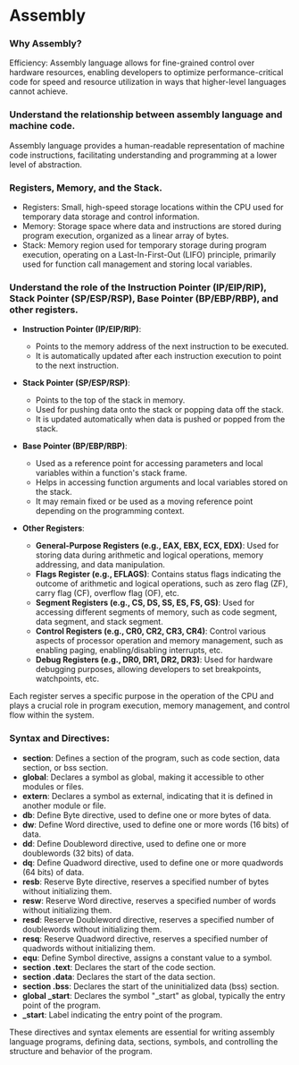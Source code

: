 # Assembly

### Why Assembly?
Efficiency: Assembly language allows for fine-grained control over hardware resources, enabling developers to optimize performance-critical code for speed and resource utilization in ways that higher-level languages cannot achieve.

### Understand the relationship between assembly language and machine code.
Assembly language provides a human-readable representation of machine code instructions, facilitating understanding and programming at a lower level of abstraction.

### Registers, Memory, and the Stack.
- Registers: Small, high-speed storage locations within the CPU used for temporary data storage and control information.
- Memory: Storage space where data and instructions are stored during program execution, organized as a linear array of bytes.
- Stack: Memory region used for temporary storage during program execution, operating on a Last-In-First-Out (LIFO) principle, primarily used for function call management and storing local variables.

### Understand the role of the Instruction Pointer (IP/EIP/RIP), Stack Pointer (SP/ESP/RSP), Base Pointer (BP/EBP/RBP), and other registers.
- **Instruction Pointer (IP/EIP/RIP)**: 
  - Points to the memory address of the next instruction to be executed.
  - It is automatically updated after each instruction execution to point to the next instruction.

- **Stack Pointer (SP/ESP/RSP)**:
  - Points to the top of the stack in memory.
  - Used for pushing data onto the stack or popping data off the stack.
  - It is updated automatically when data is pushed or popped from the stack.

- **Base Pointer (BP/EBP/RBP)**:
  - Used as a reference point for accessing parameters and local variables within a function's stack frame.
  - Helps in accessing function arguments and local variables stored on the stack.
  - It may remain fixed or be used as a moving reference point depending on the programming context.

- **Other Registers**:
  - **General-Purpose Registers (e.g., EAX, EBX, ECX, EDX)**: Used for storing data during arithmetic and logical operations, memory addressing, and data manipulation.
  - **Flags Register (e.g., EFLAGS)**: Contains status flags indicating the outcome of arithmetic and logical operations, such as zero flag (ZF), carry flag (CF), overflow flag (OF), etc.
  - **Segment Registers (e.g., CS, DS, SS, ES, FS, GS)**: Used for accessing different segments of memory, such as code segment, data segment, and stack segment.
  - **Control Registers (e.g., CR0, CR2, CR3, CR4)**: Control various aspects of processor operation and memory management, such as enabling paging, enabling/disabling interrupts, etc.
  - **Debug Registers (e.g., DR0, DR1, DR2, DR3)**: Used for hardware debugging purposes, allowing developers to set breakpoints, watchpoints, etc.

Each register serves a specific purpose in the operation of the CPU and plays a crucial role in program execution, memory management, and control flow within the system.

### Syntax and Directives:
- **section**: Defines a section of the program, such as code section, data section, or bss section.
- **global**: Declares a symbol as global, making it accessible to other modules or files.
- **extern**: Declares a symbol as external, indicating that it is defined in another module or file.
- **db**: Define Byte directive, used to define one or more bytes of data.
- **dw**: Define Word directive, used to define one or more words (16 bits) of data.
- **dd**: Define Doubleword directive, used to define one or more doublewords (32 bits) of data.
- **dq**: Define Quadword directive, used to define one or more quadwords (64 bits) of data.
- **resb**: Reserve Byte directive, reserves a specified number of bytes without initializing them.
- **resw**: Reserve Word directive, reserves a specified number of words without initializing them.
- **resd**: Reserve Doubleword directive, reserves a specified number of doublewords without initializing them.
- **resq**: Reserve Quadword directive, reserves a specified number of quadwords without initializing them.
- **equ**: Define Symbol directive, assigns a constant value to a symbol.
- **section .text**: Declares the start of the code section.
- **section .data**: Declares the start of the data section.
- **section .bss**: Declares the start of the uninitialized data (bss) section.
- **global _start**: Declares the symbol "_start" as global, typically the entry point of the program.
- **_start**: Label indicating the entry point of the program.

These directives and syntax elements are essential for writing assembly language programs, defining data, sections, symbols, and controlling the structure and behavior of the program.